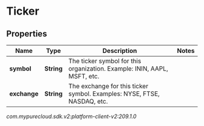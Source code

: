# Ticker


## Properties

| Name | Type | Description | Notes |
| ------------ | ------------- | ------------- | ------------- |
| **symbol** | **String** | The ticker symbol for this organization. Example: ININ, AAPL, MSFT, etc. |  |
| **exchange** | **String** | The exchange for this ticker symbol. Examples: NYSE, FTSE, NASDAQ, etc. |  |




_com.mypurecloud.sdk.v2:platform-client-v2:209.1.0_

